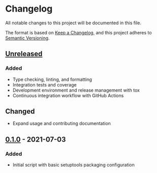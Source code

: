 # Changelog

All notable changes to this project will be documented in this file.

The format is based on [Keep a Changelog](https://keepachangelog.com/en/1.0.0/), and this project adheres to [Semantic Versioning](https://semver.org/spec/v2.0.0.html).

## [Unreleased](https://github.com/bhrutledge/zkeys/compare/0.1.0.post1...HEAD)

### Added

- Type checking, linting, and formatting
- Integration tests and coverage
- Development environment and release management with tox
- Continuous integration workflow with GitHub Actions

## Changed

- Expand usage and contributing documentation

## [0.1.0](https://github.com/bhrutledge/zkeys/tree/0.1.0.post1) - 2021-07-03

### Added

- Initial script with basic setuptools packaging configuration
